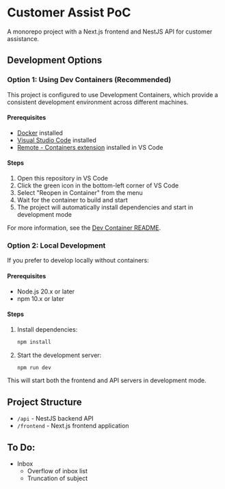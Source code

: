 # Customer Assist PoC

A monorepo project with a Next.js frontend and NestJS API for customer assistance.

## Development Options

### Option 1: Using Dev Containers (Recommended)

This project is configured to use Development Containers, which provide a consistent development environment across different machines.

#### Prerequisites
- [Docker](https://www.docker.com/products/docker-desktop) installed
- [Visual Studio Code](https://code.visualstudio.com/) installed
- [Remote - Containers extension](https://marketplace.visualstudio.com/items?itemName=ms-vscode-remote.remote-containers) installed in VS Code

#### Steps
1. Open this repository in VS Code
2. Click the green icon in the bottom-left corner of VS Code
3. Select "Reopen in Container" from the menu
4. Wait for the container to build and start
5. The project will automatically install dependencies and start in development mode

For more information, see the [Dev Container README](.devcontainer/README.md).

### Option 2: Local Development

If you prefer to develop locally without containers:

#### Prerequisites
- Node.js 20.x or later
- npm 10.x or later

#### Steps
1. Install dependencies:
   ```bash
   npm install
   ```

2. Start the development server:
   ```bash
   npm run dev
   ```

This will start both the frontend and API servers in development mode.

## Project Structure

- `/api` - NestJS backend API
- `/frontend` - Next.js frontend application

## To Do:
- Inbox
    - Overflow of inbox list
    - Truncation of subject
